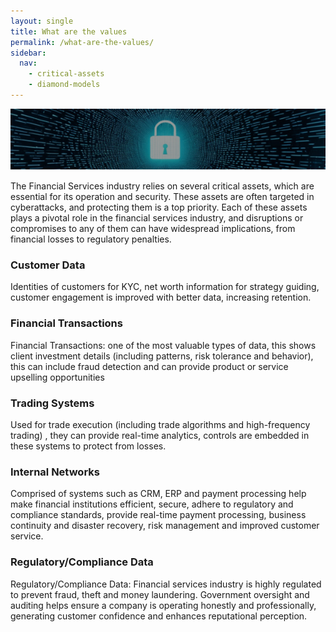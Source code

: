 ```yaml
---
layout: single
title: What are the values 
permalink: /what-are-the-values/
sidebar:
  nav:
    - critical-assets
    - diamond-models
---
```

![values](/assets/Image-assets.png)

The Financial Services industry relies on several critical assets, which are essential for its operation and security. These assets are often targeted in cyberattacks, and protecting them is a top priority. Each of these assets plays a pivotal role in the financial services industry, and disruptions or compromises to any of them can have widespread implications, from financial losses to regulatory penalties.

### Customer Data
Identities of customers for KYC, net worth information for strategy guiding, customer engagement is improved with better data, increasing retention.

### Financial Transactions
Financial Transactions: one of the most valuable types of data, this shows client investment details (including patterns, risk tolerance and behavior), this can include fraud detection and can provide product or service upselling opportunities

### Trading Systems
Used for trade execution (including trade algorithms and high-frequency trading) , they can provide real-time analytics, controls are embedded in these systems to protect from losses.

### Internal Networks
Comprised of systems such as CRM, ERP and payment processing help make financial institutions efficient, secure, adhere to regulatory and compliance standards, provide real-time payment processing, business continuity and disaster recovery, risk management and improved customer service.

### Regulatory/Compliance Data
Regulatory/Compliance Data: Financial services industry is highly regulated to prevent fraud, theft and money laundering. Government oversight and auditing helps ensure a company is operating honestly and professionally, generating customer confidence and enhances reputational perception. ​